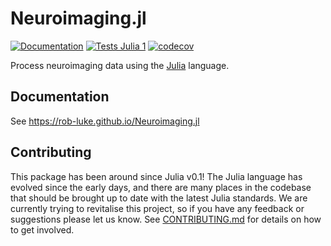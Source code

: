 # Neuroimaging.jl

[![Documentation](https://img.shields.io/badge/Documentation-Dev-blue)](https://rob-luke.github.io/Neuroimaging.jl/)
[![Tests Julia 1](https://github.com/rob-luke/Neuroimaging.jl/actions/workflows/runtests.yml/badge.svg)](https://github.com/rob-luke/Neuroimaging.jl/actions/workflows/runtests.yml)
[![codecov](https://codecov.io/gh/rob-luke/Neuroimaging.jl/branch/main/graph/badge.svg?token=8IY5Deklvg)](https://codecov.io/gh/rob-luke/Neuroimaging.jl)

Process neuroimaging data using the [Julia](http://julialang.org/) language.


## Documentation

See https://rob-luke.github.io/Neuroimaging.jl


## Contributing

This package has been around since Julia v0.1!
The Julia language has evolved since the early days,
and there are many places in the codebase that should be brought up to date with the latest Julia standards.
We are currently trying to revitalise this project, so if you have any feedback or suggestions please let us know.
See [CONTRIBUTING.md](https://github.com/rob-luke/Neuroimaging.jl/blob/main/CONTRIBUTING.md) for details on how to get involved.
